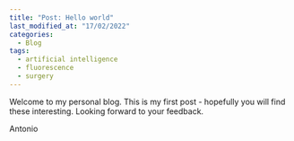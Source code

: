 ```yaml
---
title: "Post: Hello world" 
last_modified_at: "17/02/2022"
categories:
  - Blog
tags:
  - artificial intelligence
  - fluorescence
  - surgery
---
```

Welcome to my personal blog. This is my first post - hopefully you will find these interesting. Looking forward to your feedback.

Antonio